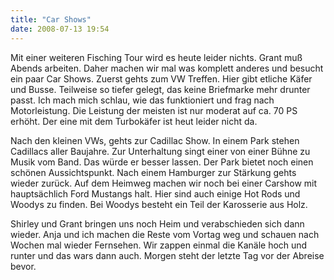 ```yaml
---
title: "Car Shows"
date: 2008-07-13 19:54
---
```

Mit einer weiteren Fisching Tour wird es heute leider nichts. Grant muß Abends arbeiten. Daher machen wir mal was komplett anderes und besucht ein paar Car Shows. Zuerst gehts zum VW Treffen. Hier gibt etliche Käfer und Busse. Teilweise so tiefer gelegt, das keine Briefmarke mehr drunter passt. Ich mach mich schlau, wie das funktioniert und frag nach Motorleistung. Die Leistung der meisten ist nur moderat auf ca. 70 PS erhöht. Der eine mit dem Turbokäfer ist heut leider nicht da.

<!--more-->

Nach den kleinen VWs, gehts zur Cadillac Show. In einem Park stehen Cadillacs aller Baujahre. Zur Unterhaltung singt einer von einer Bühne zu Musik vom Band. Das würde er besser lassen. Der Park bietet noch einen schönen Aussichtspunkt. Nach einem Hamburger zur Stärkung gehts wieder zurück. Auf dem Heimweg machen wir noch bei einer Carshow mit hauptsächlich Ford Mustangs halt. Hier sind auch einige Hot Rods und Woodys zu finden. Bei Woodys besteht ein Teil der Karosserie aus Holz.

Shirley und Grant bringen uns noch Heim und verabschieden sich dann wieder. Anja und ich machen die Reste vom Vortag weg und schauen nach Wochen mal wieder Fernsehen. Wir zappen einmal die Kanäle hoch und runter und das wars dann auch. Morgen steht der letzte Tag vor der Abreise bevor.